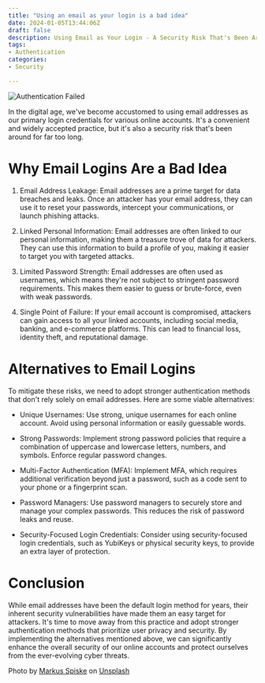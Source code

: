 ```yaml
---
title: "Using an email as your login is a bad idea"
date: 2024-01-05T13:44:06Z
draft: false
description: Using Email as Your Login - A Security Risk That's Been Around for Too Long.
tags:
- Authentication
categories:
- Security

---
```

![Authentication Failed](authentication-failed.webp)
 
 In the digital age, we've become accustomed to using email addresses as our primary login credentials for various online accounts. It's a convenient and widely accepted practice, but it's also a security risk that's been around for far too long.

# Why Email Logins Are a Bad Idea

1. Email Address Leakage: Email addresses are a prime target for data breaches and leaks. Once an attacker has your email address, they can use it to reset your passwords, intercept your communications, or launch phishing attacks.

2. Linked Personal Information: Email addresses are often linked to our personal information, making them a treasure trove of data for attackers. They can use this information to build a profile of you, making it easier to target you with targeted attacks.

3. Limited Password Strength: Email addresses are often used as usernames, which means they're not subject to stringent password requirements. This makes them easier to guess or brute-force, even with weak passwords.

4. Single Point of Failure: If your email account is compromised, attackers can gain access to all your linked accounts, including social media, banking, and e-commerce platforms. This can lead to financial loss, identity theft, and reputational damage.

# Alternatives to Email Logins

To mitigate these risks, we need to adopt stronger authentication methods that don't rely solely on email addresses. Here are some viable alternatives:
* Unique Usernames: Use strong, unique usernames for each online account. Avoid using personal information or easily guessable words.

* Strong Passwords: Implement strong password policies that require a combination of uppercase and lowercase letters, numbers, and symbols. Enforce regular password changes.

* Multi-Factor Authentication (MFA): Implement MFA, which requires additional verification beyond just a password, such as a code sent to your phone or a fingerprint scan.

* Password Managers: Use password managers to securely store and manage your complex passwords. This reduces the risk of password leaks and reuse.

* Security-Focused Login Credentials: Consider using security-focused login credentials, such as YubiKeys or physical security keys, to provide an extra layer of protection.

# Conclusion

While email addresses have been the default login method for years, their inherent security vulnerabilities have made them an easy target for attackers. It's time to move away from this practice and adopt stronger authentication methods that prioritize user privacy and security. By implementing the alternatives mentioned above, we can significantly enhance the overall security of our online accounts and protect ourselves from the ever-evolving cyber threats.

Photo by [Markus Spiske](https://unsplash.com/pt-br/@markusspiske?utm_content=creditCopyText&utm_medium=referral&utm_source=unsplash) on [Unsplash](https://unsplash.com/s/photos/rocket?utm_source=unsplash&utm_medium=referral&utm_content=creditCopyText)
